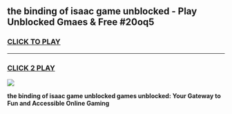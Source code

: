 
## the binding of isaac game unblocked - Play Unblocked Gmaes & Free #20oq5
<h3>
<a href="https://news.freeplayer.one?title=the_binding_of_isaac_game_unblocked&ref=03M">CLICK TO PLAY</a></h3>
<hr>

<h3>
<a href="https://news.freeplayer.one?title=the_binding_of_isaac_game_unblocked&ref=03M">CLICK 2 PLAY</a>
  
</h3>

<a href="https://news.freeplayer.one?title=the_binding_of_isaac_game_unblocked&ref=03M"><img src="https://clearcache.store/games.png"></a>


**the binding of isaac game unblocked games unblocked: Your Gateway to Fun and Accessible Online Gaming**
